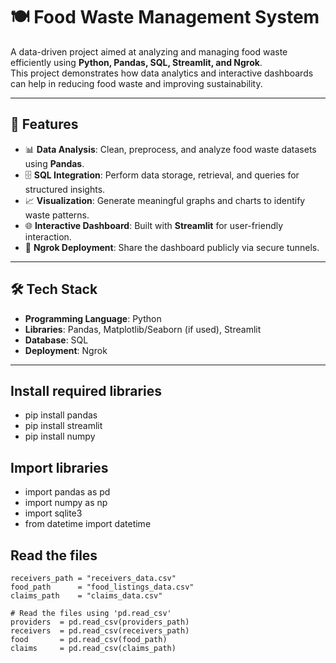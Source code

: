 # 🍽️ Food Waste Management System

A data-driven project aimed at analyzing and managing food waste efficiently using **Python, Pandas, SQL, Streamlit, and Ngrok**.  
This project demonstrates how data analytics and interactive dashboards can help in reducing food waste and improving sustainability.

---

## 🚀 Features
- 📊 **Data Analysis**: Clean, preprocess, and analyze food waste datasets using **Pandas**.  
- 🗄️ **SQL Integration**: Perform data storage, retrieval, and queries for structured insights.  
- 📈 **Visualization**: Generate meaningful graphs and charts to identify waste patterns.  
- 🌐 **Interactive Dashboard**: Built with **Streamlit** for user-friendly interaction.  
- 🔗 **Ngrok Deployment**: Share the dashboard publicly via secure tunnels.  

---

## 🛠️ Tech Stack
- **Programming Language**: Python  
- **Libraries**: Pandas, Matplotlib/Seaborn (if used), Streamlit  
- **Database**: SQL  
- **Deployment**: Ngrok  

---

## Install required libraries
- pip install pandas
- pip install streamlit
- pip install numpy

## Import libraries
- import pandas as pd
- import numpy as np
- import sqlite3
- from datetime import datetime

## Read the files
``` providers_path = "providers_data.csv"
receivers_path = "receivers_data.csv"
food_path      = "food_listings_data.csv"
claims_path    = "claims_data.csv"

# Read the files using 'pd.read_csv'
providers  = pd.read_csv(providers_path)
receivers  = pd.read_csv(receivers_path)
food       = pd.read_csv(food_path)
claims     = pd.read_csv(claims_path)

```

